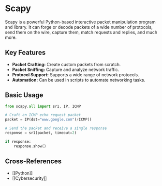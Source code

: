 # Scapy

Scapy is a powerful Python-based interactive packet manipulation program and library. It can forge or decode packets of a wide number of protocols, send them on the wire, capture them, match requests and replies, and much more.

## Key Features

*   **Packet Crafting:** Create custom packets from scratch.
*   **Packet Sniffing:** Capture and analyze network traffic.
*   **Protocol Support:** Supports a wide range of network protocols.
*   **Automation:** Can be used in scripts to automate networking tasks.

## Basic Usage

```python
from scapy.all import sr1, IP, ICMP

# Craft an ICMP echo request packet
packet = IP(dst="www.google.com")/ICMP()

# Send the packet and receive a single response
response = sr1(packet, timeout=2)

if response:
    response.show()
```

## Cross-References

*   [[Python]]
*   [[Cybersecurity]]
